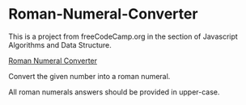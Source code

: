 # Roman-Numeral-Converter

This is a project from freeCodeCamp.org in the section of Javascript Algorithms and Data Structure.

[Roman Numeral Converter](https://www.freecodecamp.org/learn/javascript-algorithms-and-data-structures/javascript-algorithms-and-data-structures-projects/roman-numeral-converter)

Convert the given number into a roman numeral.

All roman numerals answers should be provided in upper-case.
